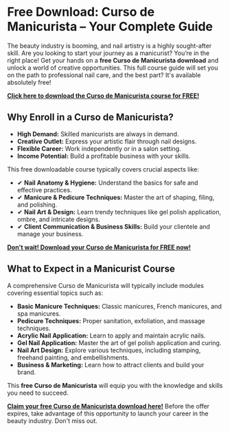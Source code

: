 # Free Download: Curso de Manicurista – Your Complete Guide

The beauty industry is booming, and nail artistry is a highly sought-after skill. Are you looking to start your journey as a manicurist? You’re in the right place! Get your hands on a **free Curso de Manicurista download** and unlock a world of creative opportunities. This full course guide will set you on the path to professional nail care, and the best part? It's available absolutely free!

[**Click here to download the Curso de Manicurista course for FREE!**](https://udemywork.com/curso-de-manicurista)

## Why Enroll in a Curso de Manicurista?

*   **High Demand:** Skilled manicurists are always in demand.
*   **Creative Outlet:** Express your artistic flair through nail designs.
*   **Flexible Career:** Work independently or in a salon setting.
*   **Income Potential:** Build a profitable business with your skills.

This free downloadable course typically covers crucial aspects like:

*   ✔ **Nail Anatomy & Hygiene:** Understand the basics for safe and effective practices.
*   ✔ **Manicure & Pedicure Techniques:** Master the art of shaping, filing, and polishing.
*   ✔ **Nail Art & Design:** Learn trendy techniques like gel polish application, ombre, and intricate designs.
*   ✔ **Client Communication & Business Skills:** Build your clientele and manage your business.

[**Don't wait! Download your Curso de Manicurista for FREE now!**](https://udemywork.com/curso-de-manicurista)

## What to Expect in a Manicurist Course

A comprehensive Curso de Manicurista will typically include modules covering essential topics such as:

*   **Basic Manicure Techniques:** Classic manicures, French manicures, and spa manicures.
*   **Pedicure Techniques:** Proper sanitation, exfoliation, and massage techniques.
*   **Acrylic Nail Application:** Learn to apply and maintain acrylic nails.
*   **Gel Nail Application:** Master the art of gel polish application and curing.
*   **Nail Art Design:** Explore various techniques, including stamping, freehand painting, and embellishments.
*   **Business & Marketing:** Learn how to attract clients and build your brand.

This **free Curso de Manicurista** will equip you with the knowledge and skills you need to succeed.

**[Claim your free Curso de Manicurista download here!](https://udemywork.com/curso-de-manicurista)** Before the offer expires, take advantage of this opportunity to launch your career in the beauty industry. Don't miss out.

